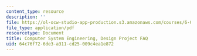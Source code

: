 ```yaml
---
content_type: resource
description: ''
file: https://ol-ocw-studio-app-production.s3.amazonaws.com/courses/6-033-computer-system-engineering-spring-2018/64c76f726de3a311cd25009c4ea1e872_MIT6_033S18dp_faq.pdf
file_type: application/pdf
resourcetype: Document
title: Computer System Engineering, Design Project FAQ
uid: 64c76f72-6de3-a311-cd25-009c4ea1e872
---
```

